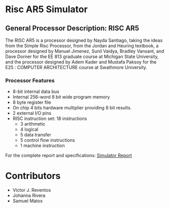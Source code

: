 Risc AR5 Simulator
==================

## General Processor Description: RISC AR5 
The RISC AR5 is a processor designed by Nayda Santiago, taking the ideas from the Simple Risc 
Processor, from the Jordan and Heuring textbook, a processor designed by Manuel Jimenez, Sunil 
Vaidya, Bradley Vansant, and Dave Dorner for the EE 813 graduate course at Michigan State 
University, and the processor designed by Adem Kader and Mustafa Paksoy for the E25 : 
COMPUTER ARCHITECTURE course at Swathmore University.

### Processor Features
* 8-bit internal data bus 
* Internal 256-word 8 bit wide program memory 
* 8 byte register file 
* On chip 4 bits hardware multiplier providing 8 bit results. 
* 2 external I/O pins 
* RISC instruction set: 18 instructions 
  * 3 arithmetic 
  * 4 logical 
  * 5 data transfer   
  * 5 control flow instructions
  * 1 machine instruction

For the complete report and specifications: [Simulator Report](https://github.com/vjames19/ComputerArchitectureProjects/edit/master/RiscAR5Simulator/report.pdf)


# Contributors
* Victor J. Reventos
* Johanna Rivera
* Samuel Matos
